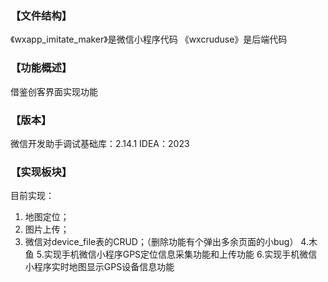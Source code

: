 ### 【文件结构】
《wxapp_imitate_maker》是微信小程序代码
《wxcruduse》是后端代码
### 【功能概述】
借鉴创客界面实现功能
### 【版本】
微信开发助手调试基础库：2.14.1
IDEA：2023
### 【实现板块】
目前实现：
1. 地图定位；
2. 图片上传；
3. 微信对device_file表的CRUD；（删除功能有个弹出多余页面的小bug）
4.木鱼
5.实现手机微信小程序GPS定位信息采集功能和上传功能
6.实现手机微信小程序实时地图显示GPS设备信息功能
